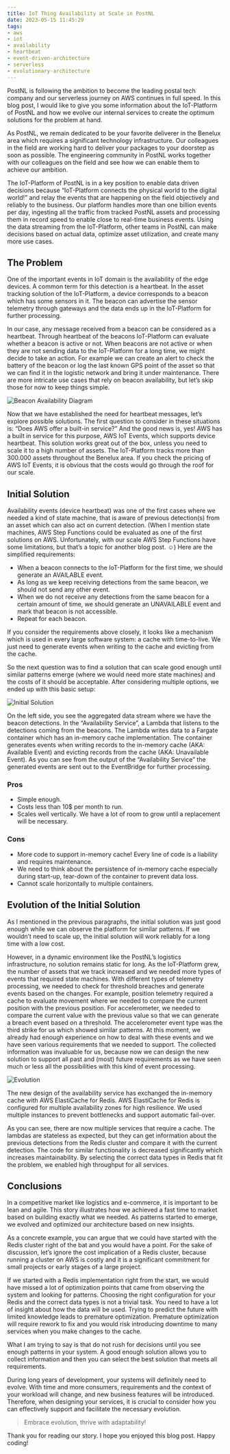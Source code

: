 ```yaml
---
title: IoT Thing Availability at Scale in PostNL
date: 2023-05-15 11:45:29
tags:
- aws
- iot
- availability
- heartbeat
- event-driven-architecture
- serverless
- evolutionary-architecture
---
```


PostNL is following the ambition to become the leading postal tech company and our serverless journey on AWS continues in full speed. In this blog post, I would like to give you some information about the IoT-Platform of PostNL and how we evolve our internal services to create the optimum solutions for the problem at hand.

As PostNL, we remain dedicated to be your favorite deliverer in the Benelux area which requires a significant technology infrastructure. Our colleagues in the field are working hard to deliver your packages to your doorstep as soon as possible. The engineering community in PostNL works together with our colleagues on the field and see how we can enable them to achieve our ambition.

The IoT-Platform of PostNL is in a key position to enable data driven decisions because “IoT-Platform connects the physical world to the digital world!” and relay the events that are happening on the field objectively and reliably to the business. Our platform handles more than one billion events per day, ingesting all the traffic from tracked PostNL assets and processing them in record speed to enable close to real-time business events. Using the data streaming from the IoT-Platform, other teams in PostNL can make decisions based on actual data, optimize asset utilization, and create many more use cases.

## The Problem

One of the important events in IoT domain is the availability of the edge devices. A common term for this detection is a heartbeat. In the asset tracking solution of the IoT-Platform, a device corresponds to a beacon which has some sensors in it. The beacon can advertise the sensor telemetry through gateways and the data ends up in the IoT-Platform for further processing.

In our case, any message received from a beacon can be considered as a heartbeat. Through heartbeat of the beacons IoT-Platform can evaluate whether a beacon is active or not. When beacons are not active or when they are not sending data to the IoT-Platform for a long time, we might decide to take an action. For example we can create an alert to check the battery of the beacon or log the last known GPS point of the asset so that we can find it in the logistic network and bring it under maintenance. There are more intricate use cases that rely on beacon availability, but let’s skip those for now to keep things simple.

![Beacon Availability Diagram](/images/posts/2023/blog-post-availability-1.png)

Now that we have established the need for heartbeat messages, let’s explore possible solutions. The first question to consider in these situations is: “Does AWS offer a built-in service?” And the good news is, yes! AWS has a built in service for this purpose, AWS IoT Events, which supports device heartbeat. This solution works great out of the box, unless you need to scale it to a high number of assets. The IoT-Platform tracks more than 300.000 assets throughout the Benelux area. If you check the pricing of AWS IoT Events, it is obvious that the costs would go through the roof for our scale.

## Initial Solution

Availability events (device heartbeat) was one of the first cases where we needed a kind of state machine, that is aware of previous detection(s) from an asset which can also act on current detection. (When I mention state machines, AWS Step Functions could be evaluated as one of the first solutions on AWS. Unfortunately, with our scale AWS Step Functions have some limitations, but that’s a topic for another blog post. ☺️) Here are the simplified requirements:

* When a beacon connects to the IoT-Platform for the first time, we should generate an AVAILABLE event.
* As long as we keep receiving detections from the same beacon, we should not send any other event.
* When we do not receive any detections from the same beacon for a certain amount of time, we should generate an UNAVAILABLE event and mark that beacon is not accessible.
* Repeat for each beacon.

If you consider the requirements above closely, it looks like a mechanism which is used in every large software system: a cache with time-to-live. We just need to generate events when writing to the cache and evicting from the cache.

So the next question was to find a solution that can scale good enough until similar patterns emerge (where we would need more state machines) and the costs of it should be acceptable. After considering multiple options, we ended up with this basic setup:

![Initial Solution](/images/posts/2023/blog-post-availability-2.png)

On the left side, you see the aggregated data stream where we have the beacon detections. In the “Availability Service”, a Lambda that listens to the detections coming from the beacons. The Lambda writes data to a Fargate container which has an in-memory cache implementation. The container generates events when writing records to the in-memory cache (AKA: Available Event) and evicting records from the cache (AKA: Unavailable Event). As you can see from the output of the “Availability Service” the generated events are sent out to the EventBridge for further processing.

### Pros

* Simple enough.
* Costs less than 10$ per month to run.
* Scales well vertically. We have a lot of room to grow until a replacement will be necessary.

### Cons

* More code to support in-memory cache! Every line of code is a liability and requires maintenance.
* We need to think about the persistence of in-memory cache especially during start-up, tear-down of the container to prevent data loss.
* Cannot scale horizontally to multiple containers.

## Evolution of the Initial Solution

As I mentioned in the previous paragraphs, the initial solution was just good enough while we can observe the platform for similar patterns. If we wouldn’t need to scale up, the initial solution will work reliably for a long time with a low cost.

However, in a dynamic environment like the PostNL’s logistics infrastructure, no solution remains static for long. As the IoT-Platform grew, the number of assets that we track increased and we needed more types of events that required state machines. With different types of telemetry processing, we needed to check for threshold breaches and generate events based on the changes. For example, position telemetry required a cache to evaluate movement where we needed to compare the current position with the previous position. For accelerometer, we needed to compare the current value with the previous value so that we can generate a breach event based on a threshold. The accelerometer event type was the third strike for us which showed similar patterns. At this moment, we already had enough experience on how to deal with these events and we have seen various requirements that we needed to support. The collected information was invaluable for us, because now we can design the new solution to support all past and (most) future requirements as we have seen much or less all the possibilities with this kind of event processing.

![Evolution](/images/posts/2023/blog-post-availability-3.png)

The new design of the availability service has exchanged the in-memory cache with AWS ElastiCache for Redis. AWS ElastiCache for Redis is configured for multiple availability zones for high resilience. We used multiple instances to prevent bottlenecks and support automatic fail-over.

As you can see, there are now multiple services that require a cache. The lambdas are stateless as expected, but they can get information about the previous detections from the Redis cluster and compare it with the current detection. The code for similar functionality is decreased significantly which increases maintainability. By selecting the correct data types in Redis that fit the problem, we enabled high throughput for all services.

## Conclusions

In a competitive market like logistics and e-commerce, it is important to be lean and agile. This story illustrates how we achieved a fast time to market based on building exactly what we needed. As patterns started to emerge, we evolved and optimized our architecture based on new insights.

As a concrete example, you can argue that we could have started with the Redis cluster right of the bat and you would have a point. For the sake of discussion, let’s ignore the cost implication of a Redis cluster, because running a cluster on AWS is costly and it is a significant commitment for small projects or early stages of a large project.

If we started with a Redis implementation right from the start, we would have missed a lot of optimization points that came from observing the system and looking for patterns. Choosing the right configuration for your Redis and the correct data types is not a trivial task. You need to have a lot of insight about how the data will be used. Trying to predict the future with limited knowledge leads to premature optimization. Premature optimization will require rework to fix and you would risk introducing downtime to many services when you make changes to the cache.

What I am trying to say is that do not rush for decisions until you see enough patterns in your system. A good enough solution allows you to collect information and then you can select the best solution that meets all requirements.

During long years of development, your systems will definitely need to evolve. With time and more consumers, requirements and the context of your workload will change, and new business features will be introduced. Therefore, when designing your services, it is crucial to consider how you can effectively support and facilitate the necessary evolution.

> Embrace evolution, thrive with adaptability!

Thank you for reading our story. I hope you enjoyed this blog post. Happy coding!